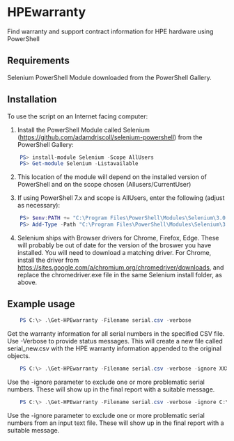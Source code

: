 # HPEwarranty
Find warranty and support contract information for HPE hardware using PowerShell

## Requirements

Selenium PowerShell Module downloaded from the PowerShell Gallery.

## Installation

To use the script on an Internet facing computer:
1. Install the PowerShell Module called Selenium (https://github.com/adamdriscoll/selenium-powershell) from the PowerShell Gallery:
    
```powershell
    PS> install-module Selenium -Scope AllUsers
    PS> Get-module Selenium -Listavailable
```
    
2. This location of the module will depend on the installed version of PowerShell and on the scope chosen (Allusers/CurrentUser)
    
3. If using PowerShell 7.x and scope is AllUsers, enter the following (adjust as necessary):
    
```powershell
    PS> $env:PATH += "C:\Program Files\PowerShell\Modules\Selenium\3.0.1\assemblies\"
    PS> Add-Type -Path "C:\Program Files\PowerShell\Modules\Selenium\3.0.1\assemblies\WebDriver.dll"
```

4. Selenium ships with Browser drivers for Chrome, Firefox, Edge. These will probably be out of date for the version of the broswer you have installed. You will need to download a matching driver. For Chrome, install the driver from  https://sites.google.com/a/chromium.org/chromedriver/downloads, and replace the chromedriver.exe file in the same Selenium install folder, as above.

## Example usage
```powershell
    PS C:\> .\Get-HPEwarranty -Filename serial.csv -verbose
```

Get the warranty information for all serial numbers in the specified CSV file. Use -Verbose to provide status messages. This will create a new file called serial_new.csv with the HPE warranty information appended to the original objects.
    
```powershell
    PS C:\> .\Get-HPEwarranty -Filename serial.csv -verbose -ignore XXX1111XXXX,YYY2222YYYY
```

Use the -ignore parameter to exclude one or more problematic serial numbers. These will show up in the final report with a suitable message.

```powershell
    PS C:\> .\Get-HPEwarranty -Filename serial.csv -verbose -ignore C:\Ignore.txt
```

Use the -ignore parameter to exclude one or more problematic serial numbers from an input text file. These will show up in the final report with a suitable message.
